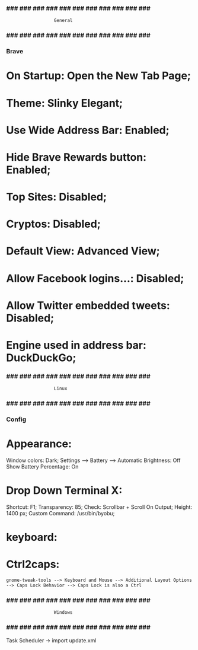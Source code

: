 ### ### ### ### ### ### ### ### ### ### ### ### ###
                      General
### ### ### ### ### ### ### ### ### ### ### ### ###

### Brave ###
  # On Startup:                    Open the New Tab Page;
  # Theme:                         Slinky Elegant;
  # Use Wide Address Bar:          Enabled;
  # Hide Brave Rewards button:     Enabled;
  # Top Sites:                     Disabled;
  # Cryptos:                       Disabled;
  # Default View:                  Advanced View;
  # Allow Facebook logins...:      Disabled;
  # Allow Twitter embedded tweets: Disabled;
  # Engine used in address bar:    DuckDuckGo;


### ### ### ### ### ### ### ### ### ### ### ### ###
                      Linux
### ### ### ### ### ### ### ### ### ### ### ### ###

### Config ###
# Appearance:
  Window colors: Dark;
  Settings --> Battery -->
    Automatic Brightness: Off
    Show Battery Percentage: On

# Drop Down Terminal X:
  Shortcut: F1;
  Transparency: 85;
  Check: Scrollbar + Scroll On Output;
  Height: 1400 px;
  Custom Command: /usr/bin/byobu;

# keyboard:
  # Ctrl2caps:
    gnome-tweak-tools --> Keyboard and Mouse --> Additional Layout Options --> Caps Lock Behavior --> Caps Lock is also a Ctrl


### ### ### ### ### ### ### ### ### ### ### ### ###
                      Windows
### ### ### ### ### ### ### ### ### ### ### ### ###

Task Scheduler → import update.xml

